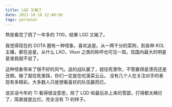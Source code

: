 ```yaml
---
title: LGD 又输了
date: 2021-10-18 12:40:58
tags: personal
---
```


熬夜看完了鸽了一年多的 TI10，结果 LGD 又输了。

我觉得现在的 DOTA 圈有一种怪象，喜欢追星。从一两千分的菜狗，到各种 KOL 主播，都在追星。从什么 LXO，Vkun 之类的称呼也可见一斑。现国内最大的明星是谁我就不说了。

这种怪象带来了很不好的风气。追的战队赢了，就往死里吹，不管赢得是漂亮还是丑陋。输了就往死里踩，你们一定是在吃菠菜云云。 没有几个人在关注对手的表现有多精彩。大多数人只是想看喜欢的队伍赢而已。

说实话今年的 TI 看得很没意思，除了 LGD 和最后杀上来的雪碧，打得都太稀烂了，简直就是比烂。完全没有 TI 的样子。
